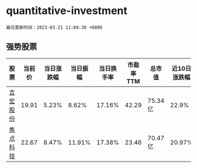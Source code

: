 # quantitative-investment

`最后更新时间：2023-03-21 11:04:30 +0800`

## 强势股票

|股票|当前价|当日涨跌幅|当日振幅|当日换手率|市盈率TTM|总市值|近10日涨跌幅|
|----|----|----|----|----|----|----|----|
|[吉宏股份](https://xueqiu.com/S/SZ002803)|19.91|5.23%|8.62%|17.16%|42.29|75.34亿|22.9%|
|[焦点科技](https://xueqiu.com/S/SZ002315)|22.67|8.47%|11.91%|17.38%|23.46|70.47亿|20.97%|
